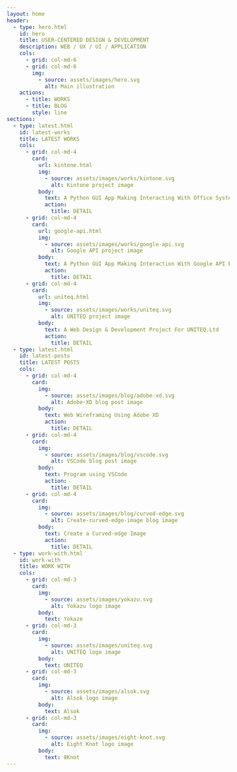 ```yaml
---
layout: home
header:
  - type: hero.html
    id: hero
    title: USER-CENTERED DESIGN & DEVELOPMENT
    description: WEB / UX / UI / APPLICATION
    cols:
      - grid: col-md-6
      - grid: col-md-6
        img:
          - source: assets/images/hero.svg
            alt: Main illustration
    actions:
      - title: WORKS
      - title: BLOG
        style: line
sections:
  - type: latest.html
    id: latest-works
    title: LATEST WORKS
    cols:
      - grid: col-md-4
        card:
          url: kintone.html
          img:
            - source: assets/images/works/kintone.svg
              alt: Kintone project image
          body:
            text: A Python GUI App Making Interacting With Office System Easier
            action:
              title: DETAIL
      - grid: col-md-4
        card:
          url: google-api.html
          img:
            - source: assets/images/works/google-api.svg
              alt: Google API project image
          body:
            text: A Python GUI App Making Interaction With Google API Easier
            action:
              title: DETAIL
      - grid: col-md-4
        card:
          url: uniteq.html
          img:
            - source: assets/images/works/uniteq.svg
              alt: UNITEQ project image
          body:
            text: A Web Design & Development Project For UNITEQ.Ltd
            action:
              title: DETAIL
  - type: latest.html
    id: latest-posts
    title: LATEST POSTS
    cols:
      - grid: col-md-4
        card:
          img:
            - source: assets/images/blog/adobe-xd.svg
              alt: Adobe-XD blog post image
          body:
            text: Web Wireframing Using Adobe XD
            action:
              title: DETAIL
      - grid: col-md-4
        card:
          img:
            - source: assets/images/blog/vscode.svg
              alt: VSCode blog post image
          body:
            text: Program using VSCode
            action:
              title: DETAIL
      - grid: col-md-4
        card:
          img:
            - source: assets/images/blog/curved-edge.svg
              alt: Create-curved-edge-image blog image
          body:
            text: Create a Curved-edge Image
            action:
              title: DETAIL
  - type: work-with.html
    id: work-with
    title: WORK WITH
    cols:
      - grid: col-md-3
        card:
          img:
            - source: assets/images/yokazu.svg
              alt: Yokazu logo image
          body:
            text: Yokaze
      - grid: col-md-3
        card:
          img:
            - source: assets/images/uniteq.svg
              alt: UNITEQ logo image
          body:
            text: UNITEQ
      - grid: col-md-3
        card:
          img:
            - source: assets/images/alsok.svg
              alt: Alsok logo image
          body:
            text: Alsok
      - grid: col-md-3
        card:
          img:
            - source: assets/images/eight-knot.svg
              alt: Eight Knot logo image
          body:
            text: 8Knot
---
```



